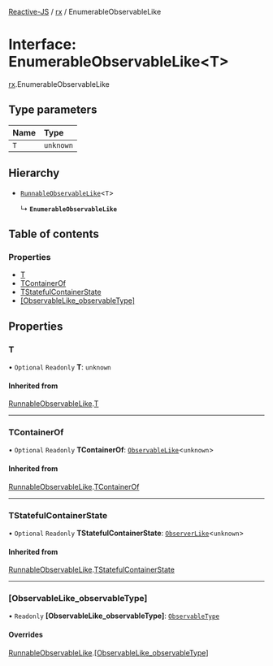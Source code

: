 [Reactive-JS](../README.md) / [rx](../modules/rx.md) / EnumerableObservableLike

# Interface: EnumerableObservableLike<T\>

[rx](../modules/rx.md).EnumerableObservableLike

## Type parameters

| Name | Type |
| :------ | :------ |
| `T` | `unknown` |

## Hierarchy

- [`RunnableObservableLike`](rx.RunnableObservableLike.md)<`T`\>

  ↳ **`EnumerableObservableLike`**

## Table of contents

### Properties

- [T](rx.EnumerableObservableLike.md#t)
- [TContainerOf](rx.EnumerableObservableLike.md#tcontainerof)
- [TStatefulContainerState](rx.EnumerableObservableLike.md#tstatefulcontainerstate)
- [[ObservableLike\_observableType]](rx.EnumerableObservableLike.md#[observablelike_observabletype])

## Properties

### T

• `Optional` `Readonly` **T**: `unknown`

#### Inherited from

[RunnableObservableLike](rx.RunnableObservableLike.md).[T](rx.RunnableObservableLike.md#t)

___

### TContainerOf

• `Optional` `Readonly` **TContainerOf**: [`ObservableLike`](rx.ObservableLike.md)<`unknown`\>

#### Inherited from

[RunnableObservableLike](rx.RunnableObservableLike.md).[TContainerOf](rx.RunnableObservableLike.md#tcontainerof)

___

### TStatefulContainerState

• `Optional` `Readonly` **TStatefulContainerState**: [`ObserverLike`](scheduling.ObserverLike.md)<`unknown`\>

#### Inherited from

[RunnableObservableLike](rx.RunnableObservableLike.md).[TStatefulContainerState](rx.RunnableObservableLike.md#tstatefulcontainerstate)

___

### [ObservableLike\_observableType]

• `Readonly` **[ObservableLike\_observableType]**: [`ObservableType`](../modules/rx.md#observabletype)

#### Overrides

[RunnableObservableLike](rx.RunnableObservableLike.md).[[ObservableLike_observableType]](rx.RunnableObservableLike.md#[observablelike_observabletype])
